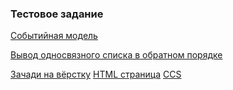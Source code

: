 ### Тестовое задание ###

[Событийная модель](https://github.com/leoneed/y/tree/master/EventsTest)

[Вывод односвязного списка в обратном порядке](https://github.com/leoneed/y/blob/master/ReversePrint/ReversePrint.js)

[Зачади на вёрстку](https://github.com/leoneed/y/tree/master/VerstkaTest) [HTML страница](https://github.com/leoneed/y/blob/master/VerstkaTest/index.html) [CCS](https://github.com/leoneed/y/blob/master/VerstkaTest/css/style.css)
